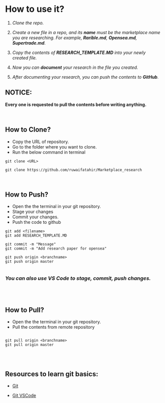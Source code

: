 # **How to use it**?

1.  _Clone the repo._
2.  _Create a new file in a repo, and its **name** must be the marketplace
    name you are researching. For example, **Rarible.md**, **Opensea.md**, **Supertrade.md**._

3.  _Copy the contents of **RESEARCH_TEMPLATE.MD** into your newly created file._

4.  _Now you can **document** your research in the file you created._

5.  _After documenting your research, you can push the contents to **GitHub**._

## **NOTICE:**

**Every one is requested to pull the contents before writing anything.**

<br>

## How to Clone?

- Copy the URL of repository.
- Go to the folder where you want to clone.
- Run the below command in terminal

```
git clone <URL>

git clone https://github.com/ruwaifatahir/Marketplace_research
```

<br>

## How to Push?

- Open the the terminal in your git repository.
- Stage your changes
- Commit your changes.
- Push the code to github

```
git add <filename>
git add RESEARCH_TEMPLATE.MD

git commit -m "Message"
git commit -m "Add research paper for opensea"

git push origin <branchname>
git push origin master


```

### **_You can also use VS Code to stage, commit, push changes._**

<br>
<br>

## How to Pull?

- Open the the terminal in your git repository.
- Pull the contents from remote repository

```

git pull origin <branchname>
git pull origin master


```

<br>

## **Resources to learn git basics:**

- [Git](https://www.freecodecamp.org/news/learn-the-basics-of-git-in-under-10-minutes-da548267cc91/)

- [Git VSCode](https://code.visualstudio.com/docs/editor/versioncontrol)
